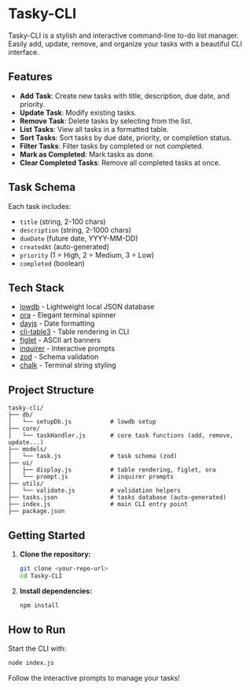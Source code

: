 # Tasky-CLI

Tasky-CLI is a stylish and interactive command-line to-do list manager. Easily add, update, remove, and organize your tasks with a beautiful CLI interface.

## Features

- **Add Task**: Create new tasks with title, description, due date, and priority.
- **Update Task**: Modify existing tasks.
- **Remove Task**: Delete tasks by selecting from the list.
- **List Tasks**: View all tasks in a formatted table.
- **Sort Tasks**: Sort tasks by due date, priority, or completion status.
- **Filter Tasks**: Filter tasks by completed or not completed.
- **Mark as Completed**: Mark tasks as done.
- **Clear Completed Tasks**: Remove all completed tasks at once.

## Task Schema

Each task includes:
- `title` (string, 2-100 chars)
- `description` (string, 2-1000 chars)
- `dueDate` (future date, YYYY-MM-DD)
- `createdAt` (auto-generated)
- `priority` (1 = High, 2 = Medium, 3 = Low)
- `completed` (boolean)

## Tech Stack

- [lowdb](https://github.com/typicode/lowdb) - Lightweight local JSON database
- [ora](https://github.com/sindresorhus/ora) - Elegant terminal spinner
- [dayjs](https://day.js.org/) - Date formatting
- [cli-table3](https://github.com/cli-table/cli-table3) - Table rendering in CLI
- [figlet](https://github.com/patorjk/figlet.js) - ASCII art banners
- [inquirer](https://github.com/SBoudrias/Inquirer.js/) - Interactive prompts
- [zod](https://github.com/colinhacks/zod) - Schema validation
- [chalk](https://github.com/chalk/chalk) - Terminal string styling

## Project Structure

```
tasky-cli/
├── db/
│   └── setupDb.js           # lowdb setup
├── core/
│   └── taskHandler.js       # core task functions (add, remove, update...)
├── models/
│   └── task.js              # task schema (zod)
├── ui/
│   ├── display.js           # table rendering, figlet, ora
│   └── prompt.js            # inquirer prompts
├── utils/
│   └── validate.js          # validation helpers
├── tasks.json               # tasks database (auto-generated)
├── index.js                 # main CLI entry point
├── package.json
```

## Getting Started

1. **Clone the repository:**
   ```sh
   git clone <your-repo-url>
   cd Tasky-CLI
   ```

2. **Install dependencies:**
   ```sh
   npm install
   ```

## How to Run

Start the CLI with:
```sh
node index.js
```

Follow the interactive prompts to manage your tasks!
